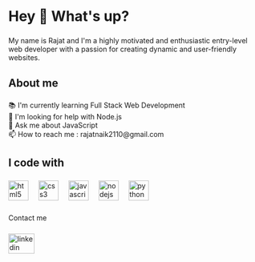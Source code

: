 <h1 align="left">Hey 👋 What's up?</h1>

###

<p align="left">My name is Rajat and I'm a highly motivated and enthusiastic entry-level web developer with a passion for creating dynamic and user-friendly websites.</p>

###

<h2 align="left">About me</h2>

###

<p align="left">📚 I'm currently learning Full Stack Web Development<br>🤔 I'm looking for help with Node.js<br>💬 Ask me about JavaScript<br>📫 How to reach me : rajatnaik2110@gmail.com</p>

###

<h2 align="left">I code with</h2>

###

<div align="left">
  <img src="https://cdn.jsdelivr.net/gh/devicons/devicon/icons/html5/html5-original.svg" height="40" alt="html5 logo"  />
  <img width="12" />
  <img src="https://cdn.jsdelivr.net/gh/devicons/devicon/icons/css3/css3-original.svg" height="40" alt="css3 logo"  />
  <img width="12" />
  <img src="https://cdn.jsdelivr.net/gh/devicons/devicon/icons/javascript/javascript-original.svg" height="40" alt="javascript logo"  />
  <img width="12" />
  <img src="https://cdn.jsdelivr.net/gh/devicons/devicon/icons/nodejs/nodejs-original.svg" height="40" alt="nodejs logo"  />
  <img width="12" />
  <img src="https://cdn.jsdelivr.net/gh/devicons/devicon/icons/python/python-original.svg" height="40" alt="python logo"  />
</div>

###

<p align="left">Contact me</p>

###

<div align="left">
  <a href="https://www.linkedin.com/in/rajat-naik-32948b224" target="_blank">
  <img src="https://raw.githubusercontent.com/maurodesouza/profile-readme-generator/master/src/assets/icons/social/linkedin/default.svg" width="52" height="40" alt="linkedin logo" /></a>
</div>

###
